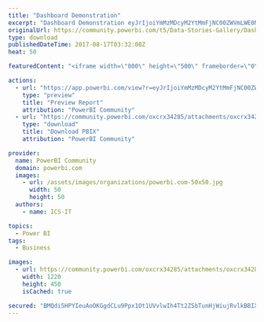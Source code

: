 ```yaml
---
title: "Dashboard Demonstration"
excerpt: "Dashboard Demonstration eyJrIjoiYmMzMDcyM2YtMmFjNC00ZWVmLWE0NGEtOTdhNTI3ZGJiMmVmIiwidCI6IjVkOGM2MGQxLTk4YzQtNDg5Yy1iM2RhLTRkMDczYmMwYzRhMyIsImMiOjl9"
originalUrl: https://community.powerbi.com/t5/Data-Stories-Gallery/Dashboard-Demonstration/m-p/233183
type: download
publishedDateTime: 2017-08-17T03:32:00Z
heat: 50

featuredContent: "<iframe width=\"800\" height=\"500\" frameborder=\"0\" src=\"https://app.powerbi.com/view?r=eyJrIjoiYmMzMDcyM2YtMmFjNC00ZWVmLWE0NGEtOTdhNTI3ZGJiMmVmIiwidCI6IjVkOGM2MGQxLTk4YzQtNDg5Yy1iM2RhLTRkMDczYmMwYzRhMyIsImMiOjl9\"></iframe>"

actions:
  - url: "https://app.powerbi.com/view?r=eyJrIjoiYmMzMDcyM2YtMmFjNC00ZWVmLWE0NGEtOTdhNTI3ZGJiMmVmIiwidCI6IjVkOGM2MGQxLTk4YzQtNDg5Yy1iM2RhLTRkMDczYmMwYzRhMyIsImMiOjl9"
    type: "preview"
    title: "Preview Report"
    attribution: "PowerBI Community"
  - url: "https://community.powerbi.com/oxcrx34285/attachments/oxcrx34285/DataStoriesGallery/1018/2/Demonstration.pbix"
    type: "download"
    title: "Download PBIX"
    attribution: "PowerBI Community"

provider:
  name: PowerBI Community
  domain: powerbi.com
  images:
    - url: /assets/images/organizations/powerbi.com-50x50.jpg
      width: 50
      height: 50
  authors:
    - name: ICS-IT

topics:
  - Power BI
tags:
  - Business

images:
  - url: https://community.powerbi.com/oxcrx34285/attachments/oxcrx34285/DataStoriesGallery/1018/1/icsi-it-logo-transp.png
    width: 1220
    height: 450
    isCached: true

secured: "BMQdi5HPYIeuAoOKGgdCLu9Ppx1Ot1UVvlwIh4Tt2ZSbTunHjWiujRvlkBBIXNIHyBy+NcyfgnYd9J2h9kUlyNig9cBePHY3UzHWz6KSPkCddS74rXHkMReE6Cn8R5j4mT58O0vYf4Y7U6ApCUmtESl2g+oHePLbtVBkYX/JCUUFZIPrX/ba5B2L3RCLmbSrqVp1leEOvuNgk6lNmotTSRsrvsmjpQ8h6ucsIdwAvJOC+cTA7CpvhXqkL75Vuch8/5lDpvyoSEGlPUoZM4hYYAFf31OQOpYXzy49aftaSm4tsC2amTXXtYnB1yGp15OJKYyym3zwA+vRC6gvKEtmr8hARa6q+ikEHOscKd3A7BEMEdxGB9RtEJDbzxwNIEgKlByNgauj1McLhTdqJYEjqw==;vjAycDoNGV2jGktS3rJncA=="
---
```


